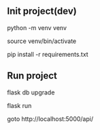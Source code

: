 ## Init project(dev)
  python -m venv venv

  source venv/bin/activate

  pip install -r requirements.txt
## Run project
  flask db upgrade

  flask run

goto http://localhost:5000/api/
